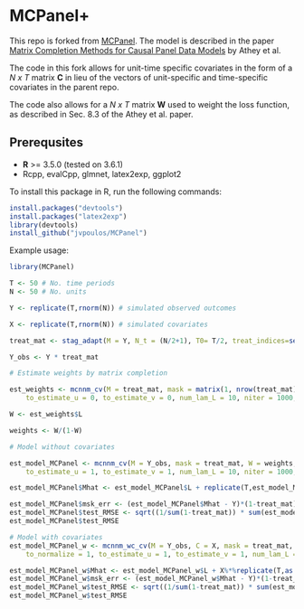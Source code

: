 # MCPanel+

This repo is forked from [MCPanel](https://github.com/susanathey/MCPanel/). The model is described in the paper [Matrix Completion Methods for Causal Panel Data Models](http://arxiv.org/abs/1710.10251) by Athey et al. 

The code in this fork allows for unit-time specific covariates in the form of a *N x T* matrix **C** in lieu of the vectors of unit-specific and time-specific covariates in the parent repo. 

The code also allows for a *N x T* matrix **W** used to weight the loss function, as described in Sec. 8.3 of the Athey et al. paper. 


Prerequsites
------

* **R** >= 3.5.0 (tested on 3.6.1)
 * Rcpp, evalCpp, glmnet, latex2exp, ggplot2

To install this package in R, run the following commands:

```R
install.packages("devtools")
install.packages("latex2exp")
library(devtools) 
install_github("jvpoulos/MCPanel")
```

Example usage:

```R
library(MCPanel)

T <- 50 # No. time periods
N <- 50 # No. units

Y <- replicate(T,rnorm(N)) # simulated observed outcomes

X <- replicate(T,rnorm(N)) # simulated covariates

treat_mat <- stag_adapt(M = Y, N_t = (N/2+1), T0= T/2, treat_indices=seq(N/2, N, 1)) # staggered adoption

Y_obs <- Y * treat_mat

# Estimate weights by matrix completion

est_weights <- mcnnm_cv(M = treat_mat, mask = matrix(1, nrow(treat_mat), ncol(treat_mat)), W = matrix(0.5, nrow(treat_mat), ncol(treat_mat)), 
	to_estimate_u = 0, to_estimate_v = 0, num_lam_L = 10, niter = 1000, rel_tol = 1e-05, cv_ratio = 0.8, num_folds = 2, is_quiet = 0)

W <- est_weights$L

weights <- W/(1-W)

# Model without covariates

est_model_MCPanel <- mcnnm_cv(M = Y_obs, mask = treat_mat, W = weights, 
	to_estimate_u = 1, to_estimate_v = 1, num_lam_L = 10, niter = 1000, rel_tol = 1e-05, cv_ratio = 0.8, num_folds = 2, is_quiet = 0)

est_model_MCPanel$Mhat <- est_model_MCPanel$L + replicate(T,est_model_MCPanel$u) + t(replicate(N,est_model_MCPanel$v))

est_model_MCPanel$msk_err <- (est_model_MCPanel$Mhat - Y)*(1-treat_mat)
est_model_MCPanel$test_RMSE <- sqrt((1/sum(1-treat_mat)) * sum(est_model_MCPanel$msk_err^2, na.rm = TRUE))
est_model_MCPanel$test_RMSE

# Model with covariates
est_model_MCPanel_w <- mcnnm_wc_cv(M = Y_obs, C = X, mask = treat_mat, W = weights, 
	to_normalize = 1, to_estimate_u = 1, to_estimate_v = 1, num_lam_L = 5, num_lam_B = 5, niter = 1000, rel_tol = 1e-05, cv_ratio = 0.8, num_folds = 2, is_quiet = 0)

est_model_MCPanel_w$Mhat <- est_model_MCPanel_w$L + X%*%replicate(T,as.vector(est_model_MCPanel_w$B)) + replicate(T,est_model_MCPanel_w$u) + t(replicate(N,est_model_MCPanel_w$v))
est_model_MCPanel_w$msk_err <- (est_model_MCPanel_w$Mhat - Y)*(1-treat_mat)
est_model_MCPanel_w$test_RMSE <- sqrt((1/sum(1-treat_mat)) * sum(est_model_MCPanel_w$msk_err^2, na.rm = TRUE))
est_model_MCPanel_w$test_RMSE
```